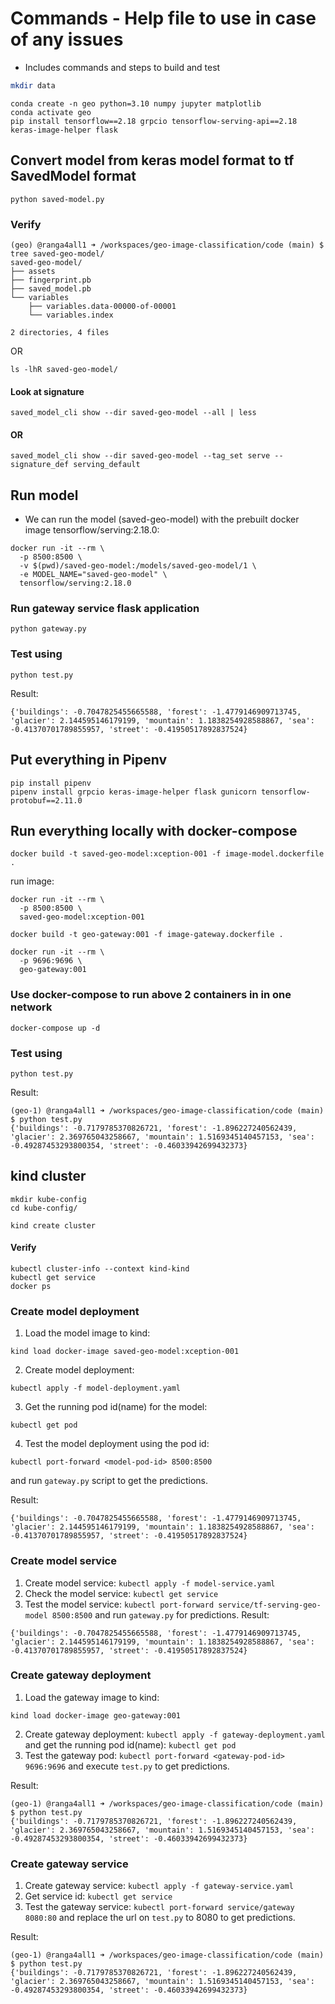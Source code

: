 # Commands - Help file to use in case of any issues

- Includes commands and steps to build and test 

```bash
mkdir data
```

```
conda create -n geo python=3.10 numpy jupyter matplotlib
conda activate geo
pip install tensorflow==2.18 grpcio tensorflow-serving-api==2.18 keras-image-helper flask
```


## Convert model from keras model format to tf SavedModel format
``` 
python saved-model.py
```

### Verify

```
(geo) @ranga4all1 ➜ /workspaces/geo-image-classification/code (main) $ tree saved-geo-model/
saved-geo-model/
├── assets
├── fingerprint.pb
├── saved_model.pb
└── variables
    ├── variables.data-00000-of-00001
    └── variables.index

2 directories, 4 files
```

OR
```
ls -lhR saved-geo-model/
```

#### Look at signature
```
saved_model_cli show --dir saved-geo-model --all | less
```

#### OR
```
saved_model_cli show --dir saved-geo-model --tag_set serve --signature_def serving_default
```

## Run model

-  We can run the model (saved-geo-model) with the prebuilt docker image tensorflow/serving:2.18.0:

```
docker run -it --rm \
  -p 8500:8500 \
  -v $(pwd)/saved-geo-model:/models/saved-geo-model/1 \
  -e MODEL_NAME="saved-geo-model" \
  tensorflow/serving:2.18.0
```

### Run gateway service flask application
```
python gateway.py
```
### Test using 
```
python test.py
```
Result:
```
{'buildings': -0.7047825455665588, 'forest': -1.4779146909713745, 'glacier': 2.144595146179199, 'mountain': 1.1838254928588867, 'sea': -0.41370701789855957, 'street': -0.41950517892837524}
```

## Put everything in Pipenv

```
pip install pipenv
pipenv install grpcio keras-image-helper flask gunicorn tensorflow-protobuf==2.11.0
```

## Run everything locally with docker-compose

```
docker build -t saved-geo-model:xception-001 -f image-model.dockerfile .
```

run image:
```
docker run -it --rm \
  -p 8500:8500 \
  saved-geo-model:xception-001
```

```
docker build -t geo-gateway:001 -f image-gateway.dockerfile .
```

```
docker run -it --rm \
  -p 9696:9696 \
  geo-gateway:001
```

### Use docker-compose to run above 2 containers in in one network
```
docker-compose up -d
```

### Test using 
```
python test.py
```
Result:
```
(geo-1) @ranga4all1 ➜ /workspaces/geo-image-classification/code (main) $ python test.py 
{'buildings': -0.7179785370826721, 'forest': -1.896227240562439, 'glacier': 2.369765043258667, 'mountain': 1.5169345140457153, 'sea': -0.49287453293800354, 'street': -0.46033942699432373}
```

## kind cluster

```
mkdir kube-config
cd kube-config/

kind create cluster
```
#### Verify
``` 
kubectl cluster-info --context kind-kind
kubectl get service
docker ps
```

### Create model deployment

1. Load the model image to kind:
``` 
kind load docker-image saved-geo-model:xception-001
```
2. Create model deployment: 
```
kubectl apply -f model-deployment.yaml
```
3. Get the running pod id(name) for the model: 
```
kubectl get pod
```
4. Test the model deployment using the pod id: 
```
kubectl port-forward <model-pod-id> 8500:8500 
```
and run `gateway.py` script to get the predictions.

Result:
```
{'buildings': -0.7047825455665588, 'forest': -1.4779146909713745, 'glacier': 2.144595146179199, 'mountain': 1.1838254928588867, 'sea': -0.41370701789855957, 'street': -0.41950517892837524}
```


### Create model service

1. Create model service: `kubectl apply -f model-service.yaml`
2. Check the model service: `kubectl get service`
3. Test the model service: `kubectl port-forward service/tf-serving-geo-model 8500:8500` and run `gateway.py` for predictions.
Result:
```
{'buildings': -0.7047825455665588, 'forest': -1.4779146909713745, 'glacier': 2.144595146179199, 'mountain': 1.1838254928588867, 'sea': -0.41370701789855957, 'street': -0.41950517892837524}
```


### Create gateway deployment

1. Load the gateway image to kind:
``` 
kind load docker-image geo-gateway:001
```
2. Create gateway deployment: `kubectl apply -f gateway-deployment.yaml` and get the running pod id(name): `kubectl get pod`
3. Test the gateway pod: `kubectl port-forward <gateway-pod-id> 9696:9696` and execute `test.py` to get predictions.

Result:
```
(geo-1) @ranga4all1 ➜ /workspaces/geo-image-classification/code (main) $ python test.py 
{'buildings': -0.7179785370826721, 'forest': -1.896227240562439, 'glacier': 2.369765043258667, 'mountain': 1.5169345140457153, 'sea': -0.49287453293800354, 'street': -0.46033942699432373}
```


### Create gateway service

1. Create gateway service: `kubectl apply -f gateway-service.yaml`
2. Get service id: `kubectl get service`
3. Test the gateway service: `kubectl port-forward service/gateway 8080:80` and replace the url on `test.py` to 8080 to get predictions.

Result:
```
(geo-1) @ranga4all1 ➜ /workspaces/geo-image-classification/code (main) $ python test.py 
{'buildings': -0.7179785370826721, 'forest': -1.896227240562439, 'glacier': 2.369765043258667, 'mountain': 1.5169345140457153, 'sea': -0.49287453293800354, 'street': -0.46033942699432373}
```

